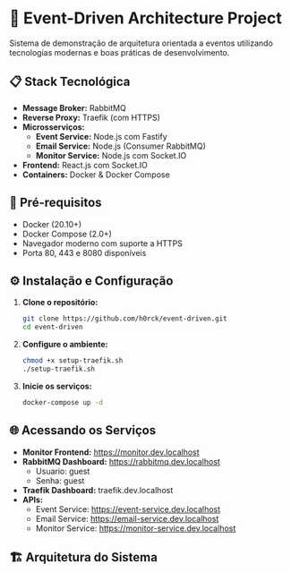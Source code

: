 # 🚀 Event-Driven Architecture Project

Sistema de demonstração de arquitetura orientada a eventos utilizando tecnologias modernas e boas práticas de desenvolvimento.

## 📋 Stack Tecnológica

- **Message Broker:** RabbitMQ
- **Reverse Proxy:** Traefik (com HTTPS)
- **Microsserviços:**
  - **Event Service:** Node.js com Fastify
  - **Email Service:** Node.js (Consumer RabbitMQ)
  - **Monitor Service:** Node.js com Socket.IO 
- **Frontend:** React.js com Socket.IO 
- **Containers:** Docker & Docker Compose

## 🔧 Pré-requisitos

- Docker (20.10+)
- Docker Compose (2.0+)
- Navegador moderno com suporte a HTTPS
- Porta 80, 443 e 8080 disponíveis

## ⚙️ Instalação e Configuração

1. **Clone o repositório:**
   ```bash
   git clone https://github.com/h0rck/event-driven.git
   cd event-driven
   ```

2. **Configure o ambiente:**
   ```bash
   chmod +x setup-traefik.sh
   ./setup-traefik.sh
   ```

3. **Inicie os serviços:**
   ```bash
   docker-compose up -d
   ```

## 🌐 Acessando os Serviços

- **Monitor Frontend:** https://monitor.dev.localhost
- **RabbitMQ Dashboard:** https://rabbitmq.dev.localhost
  - Usuario: guest
  - Senha: guest
- **Traefik Dashboard:** traefik.dev.localhost
- **APIs:**
  - Event Service: https://event-service.dev.localhost
  - Email Service: https://email-service.dev.localhost
  - Monitor Service: https://monitor-service.dev.localhost

## 🏗️ Arquitetura do Sistema


